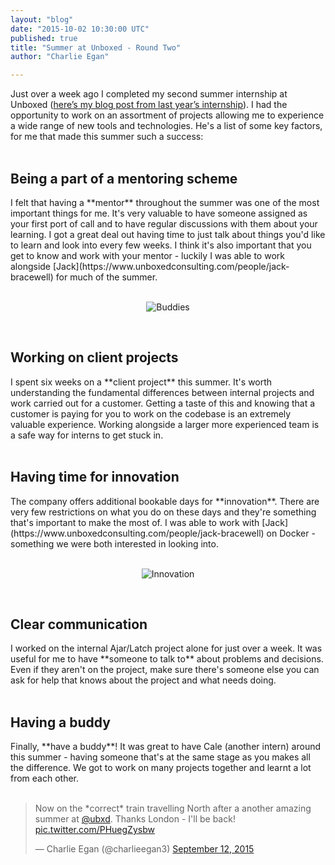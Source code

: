 ```yaml
---
layout: "blog"
date: "2015-10-02 10:30:00 UTC"
published: true
title: "Summer at Unboxed - Round Two"
author: "Charlie Egan"

---
```


Just over a week ago I completed my second summer internship at Unboxed ([here’s my blog post from last year’s internship](https://www.unboxedconsulting.com/blog/summer-unboxin-had-me-a-blast)). I had the opportunity to work on an assortment of projects allowing me to experience a wide range of new tools and technologies. He's a list of some key factors, for me that made this summer such a success:<br/>
<br/>

<h2>Being a part of a mentoring scheme</h2>
I felt that having a **mentor** throughout the summer was one of the most important things for me. It's very valuable to have someone assigned as your first port of call and to have regular discussions with them about your learning. I got a great deal out having time to just talk about things you'd like to learn and look into every few weeks. I think it's also important that you get to know and work with your mentor - luckily I was able to work alongside [Jack](https://www.unboxedconsulting.com/people/jack-bracewell) for much of the summer.<br/>
<br/>

<p align="center"><img src="http://bit.ly/1KxOr7U" alt="Buddies"></p>
<br/>

<h2>Working on client projects</h2>
I spent six weeks on a **client project** this summer. It's worth understanding the fundamental differences between internal projects and work carried out for a customer. Getting a taste of this and knowing that a customer is paying for you to work on the codebase is an extremely valuable experience. Working alongside a larger more experienced team is a safe way for interns to get stuck in.<br/>
<br/>

<h2>Having time for innovation</h2>
The company offers additional bookable days for **innovation**. There are very few restrictions on what you do on these days and they're something that's important to make the most of. I was able to work with [Jack](https://www.unboxedconsulting.com/people/jack-bracewell) on Docker - something we were both interested in looking into.<br/>
<br/>

<p align="center"><img src="http://bit.ly/1PkrPem" alt="Innovation"></p>
<br/>

<h2>Clear communication</h2>
I worked on the internal Ajar/Latch project alone for just over a week. It was useful for me to have **someone to talk to** about problems and decisions. Even if they aren't on the project, make sure there's someone else you can ask for help that knows about the project and what needs doing.<br/>
<br/>

<h2>Having a buddy</h2>
Finally, **have a buddy**! It was great to have Cale (another intern) around this summer - having someone that's at the same stage as you makes all the difference. We got to work on many projects together and learnt a lot from each other.<br/>
<br/>

<blockquote class="twitter-tweet tw-align-center"><p lang="en" dir="ltr">Now on the *correct* train travelling North after a another amazing summer at <a href="https://twitter.com/Ubxd">@ubxd</a>. Thanks London - I&#39;ll be back! <a href="http://t.co/PHuegZysbw">pic.twitter.com/PHuegZysbw</a></p>&mdash; Charlie Egan (@charlieegan3) <a href="https://twitter.com/charlieegan3/status/642658569993760769">September 12, 2015</a></blockquote> <script async src="//platform.twitter.com/widgets.js" charset="utf-8"></script></p>
